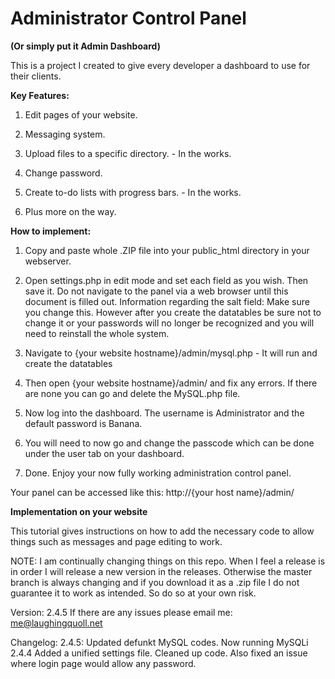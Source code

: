 <h1>Administrator Control Panel </h1> <b>(Or simply put it Admin Dashboard) </b>
<p>This is a project I created to give every developer a dashboard to use for their clients. <p>

<b>Key Features: </b>

1. Edit pages of your website.

2. Messaging system. 

3. Upload files to a specific directory. - In the works.

4. Change password.

5. Create to-do lists with progress bars. - In the works.

6. Plus more on the way.

<b>How to implement:</b>

1.	Copy and paste whole .ZIP file into your public_html directory in your webserver.

2.	Open settings.php in edit mode and set each field as you wish. Then save it. Do not navigate to the panel via a web browser until this document is filled out. 
Information regarding the salt field: 
Make sure you change this. However after you create the datatables be sure not to change it or your passwords will no longer be recognized and you will need to reinstall the whole system.

3.	Navigate to {your website hostname}/admin/mysql.php - It will run and create the datatables

4.	Then open {your website hostname}/admin/ and fix any errors. If there are none you can go and delete the MySQL.php file.

5.  Now log into the dashboard. The username is Administrator and the default password is Banana.

6.  You will need to now go and change the passcode which can be done under the user tab on your dashboard.

7.	Done. Enjoy your now fully working administration control panel.

Your panel can be accessed like this: http://{your host name}/admin/

<b>Implementation on your website</b>
<p>This tutorial gives instructions on how to add the necessary code to allow things such as messages and page editing to work.<p>

NOTE: I am continually changing things on this repo. When I feel a release is in order I will release a new version in the releases. Otherwise the master branch is always changing and if you download it as a .zip file I do not guarantee it to work as intended. So do so at your own risk.   

Version: 2.4.5
If there are any issues please email me: me@laughingquoll.net

Changelog:
2.4.5:
Updated defunkt MySQL codes. Now running MySQLi
2.4.4
Added a unified settings file. Cleaned up code.
Also fixed an issue where login page would allow any password.	
